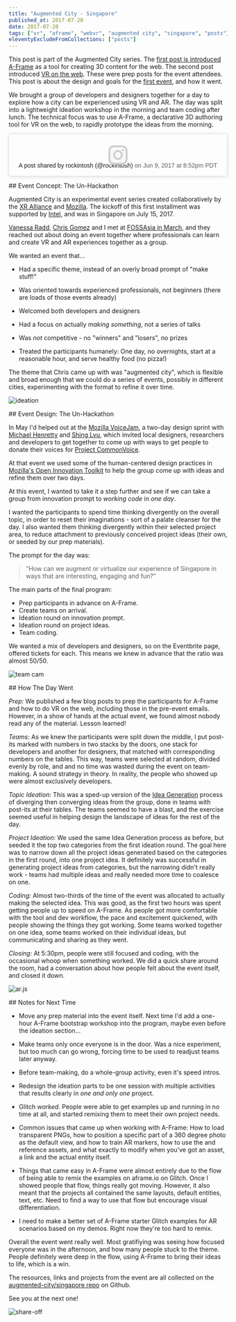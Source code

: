 ```yaml
---
title: "Augmented City - Singapore"
published_at: 2017-07-20
date: 2017-07-20
tags: ["vr", "aframe", "webvr", "augmented city", "singapore", "posts"]
eleventyExcludeFromCollections: ["posts"]
---
```

This post is part of the Augmented City series. The [first post is introduced A-Frame](https://metafluff.com/2017/07/06/aframe-augmented-city/) as a tool for creating 3D content for the web. The second post introduced [VR on the web](https://metafluff.com/2017/07/12/augmented-city-vr/). These were prep posts for the event attendees. This post is about the design and goals for the [first event](https://www.eventbrite.com/e/vrar-maker-lab-augmented-city-creating-vr-ar-web-content-showcasing-singapore-tickets-35297738486), and how it went.

We brought a group of developers and designers together for a day to explore how a city can be experienced using VR and AR. The day was split into a lightweight ideation workshop in the morning and team coding after lunch. The technical focus was to use A-Frame, a declarative 3D authoring tool for VR on the web, to rapidly prototype the ideas from the morning.

<blockquote class="instagram-media" data-instgrm-version="7" style=" background:\#FFF; border:0; border-radius:3px; box-shadow:0 0 1px 0 rgba(0,0,0,0.5),0 1px 10px 0 rgba(0,0,0,0.15); margin: 1px; max-width:658px; padding:0; width:99.375\%; width:-webkit-calc(100\% - 2px); width:calc(100\% - 2px);"><div style="padding:8px;"> <div style=" background:\#F8F8F8; line-height:0; margin-top:40px; padding:28.10185185185185\% 0; text-align:center; width:100\%;"> <div style=" background:url(data:image/png;base64,iVBORw0KGgoAAAANSUhEUgAAACwAAAAsCAMAAAApWqozAAAABGdBTUEAALGPC/xhBQAAAAFzUkdCAK7OHOkAAAAMUExURczMzPf399fX1+bm5mzY9AMAAADiSURBVDjLvZXbEsMgCES5/P8/t9FuRVCRmU73JWlzosgSIIZURCjo/ad+EQJJB4Hv8BFt+IDpQoCx1wjOSBFhh2XssxEIYn3ulI/6MNReE07UIWJEv8UEOWDS88LY97kqyTliJKKtuYBbruAyVh5wOHiXmpi5we58Ek028czwyuQdLKPG1Bkb4NnM+VeAnfHqn1k4+GPT6uGQcvu2h2OVuIf/gWUFyy8OWEpdyZSa3aVCqpVoVvzZZ2VTnn2wU8qzVjDDetO90GSy9mVLqtgYSy231MxrY6I2gGqjrTY0L8fxCxfCBbhWrsYYAAAAAElFTkSuQmCC); display:block; height:44px; margin:0 auto -44px; position:relative; top:-22px; width:44px;"></div></div><p style=" color:\#c9c8cd; font-family:Arial,sans-serif; font-size:14px; line-height:17px; margin-bottom:0; margin-top:8px; overflow:hidden; padding:8px 0 7px; text-align:center; text-overflow:ellipsis; white-space:nowrap;"><a href="https://www.instagram.com/p/BVJQaVMgKpX/" style=" color:\#c9c8cd; font-family:Arial,sans-serif; font-size:14px; font-style:normal; font-weight:normal; line-height:17px; text-decoration:none;" target="_blank">A post shared by rockintosh (@rockintosh)</a> on <time style=" font-family:Arial,sans-serif; font-size:14px; line-height:17px;" datetime="2017-06-10T03:52:06+00:00">Jun 9, 2017 at 8:52pm PDT</time></p></div></blockquote>
<script async defer src="//platform.instagram.com/en_US/embeds.js"></script>

\#\# Event Concept: The Un-Hackathon

Augmented City is an experimental event series created collaboratively by the [XR Alliance](https://m.facebook.com/XR-Alliance-1703741423255746/) and [Mozilla](https://www.mozilla.org). The kickoff of this first installment was supported by [Intel](https://www.intel.sg/content/www/xa/en/homepage.html), and was in Singapore on July 15, 2017.

[Vanessa Radd](https://twitter.com/vanradd), [Chris Gomez](https://twitter.com/chrisgomez) and I met at [FOSSAsia in March](https://metafluff.com/2017/03/28/fossasia2017/), and they reached out about doing an event together where professionals can learn and create VR and AR experiences together as a group.

We wanted an event that...

* Had a specific theme, instead of an overly broad prompt of "make stuff!"

* Was oriented towards experienced professionals, not beginners (there are loads of those events already)

* Welcomed both developers and designers

* Had a focus on actually *making something*, not a series of talks

* Was *not* competitive - no "winners" and "losers", no prizes

* Treated the participants humanely: One day, no overnights, start at a reasonable hour, and serve healthy food (no pizza!)

The theme that Chris came up with was "augmented city", which is flexible and broad enough that we could do a series of events, possibly in different cities, experimenting with the format to refine it over time.

![ideation](ideation.png)

\#\# Event Design: The Un-Hackathon

In May I'd helped out at the [Mozilla VoiceJam](https://moztw.kktix.cc/events/voice-jam), a two-day design sprint with [Michael Henretty](https://twitter.com/mikehenrty) and [Shing Lyu](https://shinglyu.github.io/), which invited local designers, researchers and developers to get together to come up with ways to get people to donate their voices for [Project CommonVoice](https://voice.mozilla.org/).

At that event we used some of the human-centered design practices in [Mozilla's Open Innovation Toolkit](https://toolkit.mozilla.org/) to help the group come up with ideas and refine them over two days.

At this event, I wanted to take it a step further and see if we can take a group from innovation prompt to *working code* in *one day*.

I wanted the participants to spend time thinking divergently on the overall topic, in order to reset their imaginations - sort of a palate cleanser for the day. I also wanted them thinking divergently within their selected project area, to reduce attachment to previously conceived project ideas (their own, or seeded by our prep materials).

The prompt for the day was:

> "How can we augment or virtualize our experience of Singapore in ways that are interesting, engaging and fun?"

The main parts of the final program:

* Prep participants in advance on A-Frame.
* Create teams on arrival.
* Ideation round on innovation prompt.
* Ideation round on project ideas.
* Team coding.

We wanted a mix of developers and designers, so on the Eventbrite page, offered tickets for each. This means we knew in advance that the ratio was almost 50/50.

![team cam](teamcam.png)

\#\# How The Day Went

*Prep:* We published a few blog posts to prep the participants for A-Frame and how to do VR on the web, including those in the pre-event emails. However, in a show of hands at the actual event, we found almost nobody read any of the material. Lesson learned! 

*Teams:* As we knew the participants were split down the middle, I put post-its marked with numbers in two stacks by the doors, one stack for developers and another for designers, that matched with corresponding numbers on the tables. This way, teams were selected at random, divided evenly by role, and and no time was wasted during the event on team-making. A sound strategy in theory. In reality, the people who showed up were almost exclusively developers.

*Topic Ideation:* This was a sped-up version of the [Idea Generation](https://toolkit.mozilla.org/method/idea-generation/) process of diverging then converging ideas from the group, done in teams with post-its at their tables. The teams seemed to have a blast, and the exercise seemed useful in helping design the landscape of ideas for the rest of the day.

*Project Ideation:* We used the same Idea Generation process as before, but seeded it the top two categories from the first ideation round. The goal here was to narrow down all the project ideas generated based on the categories in the first round, into one project idea. It definitely was successful in generating project ideas from categories, but the narrowing didn't really work - teams had multiple ideas and really needed more time to coalesce on one.

*Coding:* Almost two-thirds of the time of the event was allocated to actually making the selected idea. This was good, as the first two hours was spent getting people up to speed on A-Frame. As people got more comfortable with the tool and dev workflow, the pace and excitement quickened, with people showing the things they got working. Some teams worked together on one idea, some teams worked on their individual ideas, but communicating and sharing as they went.

*Closing:* At 5:30pm, people were still focused and coding, with the occasional whoop when something worked. We did a quick share around the room, had a conversation about how people felt about the event itself, and closed it down.

![ar.js](arjs.png)

\#\# Notes for Next Time

* Move any prep material into the event itself. Next time I'd add a one-hour A-Frame bootstrap workshop into the program, maybe even before the ideation section...

* Make teams only once everyone is in the door. Was a nice experiment, but too much can go wrong, forcing time to be used to readjust teams later anyway.

* Before team-making, do a whole-group activity, even it's speed intros.

* Redesign the ideation parts to be one session with multiple activities that results clearly in *one and only one* project.

* Glitch *worked*. People were able to get examples up and running in no time at all, and started remixing them to meet their own project needs. 

* Common issues that came up when working with A-Frame: How to load transparent PNGs, how to position a specific part of a 360 degree photo as the default view, and how to train AR markers, how to use the and reference assets, and what exactly to modify when you've got an asset, a link and the actual entity itself.

* Things that came easy in A-Frame were almost entirely due to the flow of being able to remix the examples on aframe.io on Glitch. Once I showed people that flow, things really got moving. However, it also meant that the projects all contained the same layouts, default entities, text, etc. Need to find a way to use that flow but encourage visual differentiation.

* I need to make a better set of A-Frame starter Glitch examples for AR scenarios based on my demos. Right now they're too hard to remix.

Overall the event went really well. Most gratifiying was seeing how focused everyone was in the afternoon, and how many people stuck to the theme. People definitely were deep in the flow, using A-Frame to bring their ideas to life, which is a win.

The resources, links and projects from the event are all collected on the [augmented-city/singapore repo](https://github.com/augmented-city/singapore) on Github.

See you at the next one!

![share-off](shareoff.png)